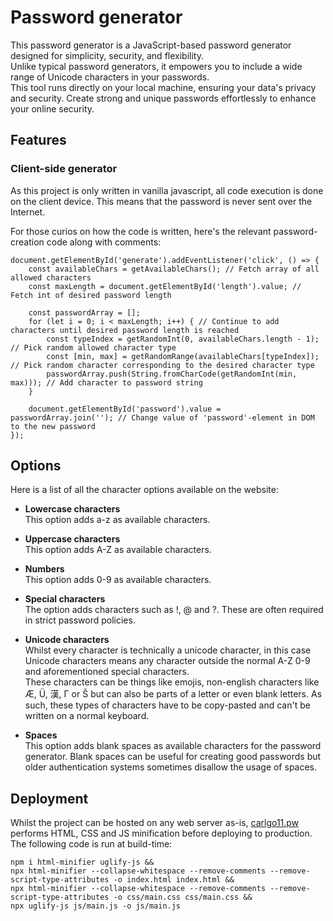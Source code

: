 # Password generator

This password generator is a JavaScript-based password generator designed for simplicity, security, and flexibility.  
Unlike typical password generators, it empowers you to include a wide range of Unicode characters in your passwords.  
This tool runs directly on your local machine, ensuring your data's privacy and security. Create strong and unique passwords effortlessly to enhance your online security.

## Features

### Client-side generator

As this project is only written in vanilla javascript, all code execution is done on the client device. This means that the password is never sent over the Internet.  

For those curios on how the code is written, here's the relevant password-creation code along with comments:

```JS
document.getElementById('generate').addEventListener('click', () => {
    const availableChars = getAvailableChars(); // Fetch array of all allowed characters
    const maxLength = document.getElementById('length').value; // Fetch int of desired password length

    const passwordArray = [];
    for (let i = 0; i < maxLength; i++) { // Continue to add characters until desired password length is reached
        const typeIndex = getRandomInt(0, availableChars.length - 1); // Pick random allowed character type
        const [min, max] = getRandomRange(availableChars[typeIndex]); // Pick random character corresponding to the desired character type
        passwordArray.push(String.fromCharCode(getRandomInt(min, max))); // Add character to password string
    }

    document.getElementById('password').value = passwordArray.join(''); // Change value of 'password'-element in DOM to the new password
});
```

## Options

Here is a list of all the character options available on the website:

* **Lowercase characters**  
  This option adds a-z as available characters.

* **Uppercase characters**  
This option adds A-Z as available characters.

* **Numbers**  
This option adds 0-9 as available characters.

* **Special characters**  
The option adds characters such as !, @ and ?. These are often required in strict password policies.

* **Unicode characters**  
Whilst every character is technically a unicode character, in this case Unicode characters means any character outside the normal A-Z 0-9 and aforementioned special characters.  
These characters can be things like emojis, non-english characters like Æ, Ü, 漢, Г or Š but can also be parts of a letter or even blank letters. As such, these types of characters have to be copy-pasted and can't be written on a normal keyboard.

* **Spaces**  
This option adds blank spaces as available characters for the password generator. Blank spaces can be useful for creating good passwords but older authentication systems sometimes disallow the usage of spaces.

## Deployment

Whilst the project can be hosted on any web server as-is, [carlgo11.pw](https://carlgo11.pw/) performs HTML, CSS and JS minification before deploying to production.  
The following code is run at build-time:

```shell
npm i html-minifier uglify-js &&
npx html-minifier --collapse-whitespace --remove-comments --remove-script-type-attributes -o index.html index.html &&
npx html-minifier --collapse-whitespace --remove-comments --remove-script-type-attributes -o css/main.css css/main.css &&
npx uglify-js js/main.js -o js/main.js
```
